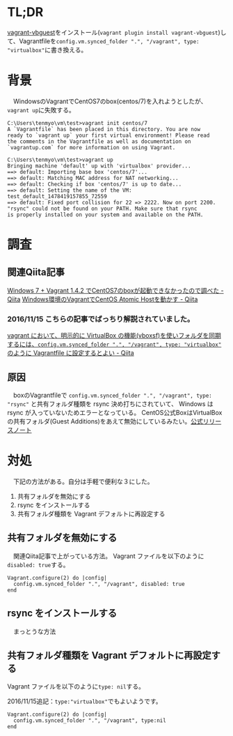 <!--
title:   Windows+VagrantでCentOS7の公式boxが起動できない("rsync" could not be found on your PATH)
tags:    Vagrant,Vagrantfile,Windows,centos7
id:      c2bb714117c98ae979de
private: false
-->
# TL;DR
[vagrant-vbguest](https://github.com/dotless-de/vagrant-vbguest)をインストール(`vagrant plugin install vagrant-vbguest`)して、Vagrantfileを`config.vm.synced_folder ".", "/vagrant", type: "virtualbox"`に書き換える。

# 背景
　WindowsのVagrantでCentOS7のbox(centos/7)を入れようとしたが、`vagrant up`に失敗する。

```:コマンドプロンプト
C:\Users\tenmyo\vm\test>vagrant init centos/7
A `Vagrantfile` has been placed in this directory. You are now
ready to `vagrant up` your first virtual environment! Please read
the comments in the Vagrantfile as well as documentation on
`vagrantup.com` for more information on using Vagrant.

C:\Users\tenmyo\vm\test>vagrant up
Bringing machine 'default' up with 'virtualbox' provider...
==> default: Importing base box 'centos/7'...
==> default: Matching MAC address for NAT networking...
==> default: Checking if box 'centos/7' is up to date...
==> default: Setting the name of the VM: test_default_1478419157855_72559
==> default: Fixed port collision for 22 => 2222. Now on port 2200.
"rsync" could not be found on your PATH. Make sure that rsync
is properly installed on your system and available on the PATH.
```


# 調査
## 関連Qiita記事
[Windows 7 + Vagrant 1.4.2 でCentOS7のboxが起動できなかったので調べた - Qiita](http://qiita.com/ryozi_tn/items/1edf32f9c5ef174ddd53)
[Windows環境のVagrantでCentOS Atomic Hostを動かす - Qiita](http://qiita.com/tiibun/items/7f17a2c1198f5614bf4f)

### 2016/11/15 こちらの記事でばっちり解説されていました。
[vagrant において、明示的に VirtualBox の機能(vboxsf)を使いフォルダを同期するには、`config.vm.synced_folder ".", "/vagrant", type: "virtualbox"` のように Vagrantfile に設定するとよい - Qiita](http://qiita.com/toby_net/items/6eb74471871ab9fba087)


## 原因
　boxのVagrantfileで `config.vm.synced_folder ".", "/vagrant", type: "rsync"` と共有フォルダ種類を rsync 決め打ちにされていて、 Windows は rsync が入っていないためエラーとなっている。
CentOS公式BoxはVirtualBoxの共有フォルダ(Guest Additions)をあえて無効にしているみたい。[公式リリースノート](https://seven.centos.org/2017/09/updated-centos-vagrant-images-available-v1708-01/)

# 対処
　下記の方法がある。自分は手軽で便利な３にした。

1. 共有フォルダを無効にする
2. rsync をインストールする
3. 共有フォルダ種類を Vagrant デフォルトに再設定する


## 共有フォルダを無効にする
　関連Qiita記事で上がっている方法。 Vagrant ファイルを以下のように`disabled: true`する。

```ruby:Vagrantfile
Vagrant.configure(2) do |config|
  config.vm.synced_folder ".", "/vagrant", disabled: true
end
```


## rsync をインストールする
　まっとうな方法


## 共有フォルダ種類を Vagrant デフォルトに再設定する
Vagrant ファイルを以下のように`type: nil`する。

2016/11/15追記：`type:"virtualbox"`でもよいようです。

```ruby:Vagrantfile
Vagrant.configure(2) do |config|
  config.vm.synced_folder ".", "/vagrant", type:nil
end
```